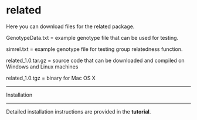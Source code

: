related
=======

Here you can download files for the related package.

GenotypeData.txt = example genotype file that can be used for testing.

simrel.txt = example genotype file for testing group relatedness function.

related_1.0.tar.gz = source code that can be downloaded and compiled on Windows and Linux machines

related_1.0.tgz = binary for Mac OS X


*******************************
Installation
*******************************
Detailed installation instructions are provided in the **tutorial**.
